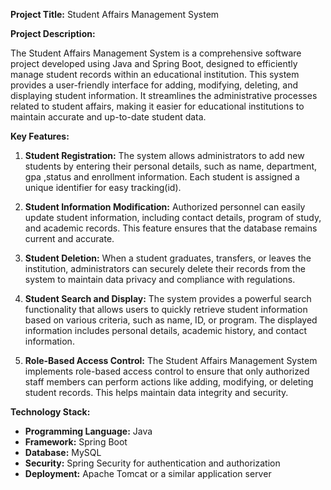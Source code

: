 **Project Title:** Student Affairs Management System

**Project Description:**

The Student Affairs Management System is a comprehensive software project developed using Java and Spring Boot, designed to efficiently manage student records within an educational institution. This system provides a user-friendly interface for adding, modifying, deleting, and displaying student information. It streamlines the administrative processes related to student affairs, making it easier for educational institutions to maintain accurate and up-to-date student data.

**Key Features:**

1. **Student Registration:** The system allows administrators to add new students by entering their personal details, such as name, department, gpa ,status and enrollment information. Each student is assigned a unique identifier for easy tracking(id).

2. **Student Information Modification:** Authorized personnel can easily update student information, including contact details, program of study, and academic records. This feature ensures that the database remains current and accurate.

3. **Student Deletion:** When a student graduates, transfers, or leaves the institution, administrators can securely delete their records from the system to maintain data privacy and compliance with regulations.

4. **Student Search and Display:** The system provides a powerful search functionality that allows users to quickly retrieve student information based on various criteria, such as name, ID, or program. The displayed information includes personal details, academic history, and contact information.

5. **Role-Based Access Control:** The Student Affairs Management System implements role-based access control to ensure that only authorized staff members can perform actions like adding, modifying, or deleting student records. This helps maintain data integrity and security.

**Technology Stack:**

- **Programming Language:** Java
- **Framework:** Spring Boot
- **Database:** MySQL
- **Security:** Spring Security for authentication and authorization
- **Deployment:** Apache Tomcat or a similar application server

